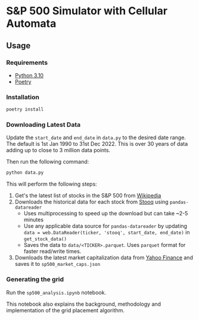 # S&P 500 Simulator with Cellular Automata

## Usage

### Requirements

- [Python 3.10](https://www.python.org/downloads/release/python-3100/)
- [Poetry](https://python-poetry.org/docs/#installation)

### Installation

```bash
poetry install
```

### Downloading Latest Data

Update the `start_date` and `end_date` in `data.py` to the desired date range.
The default is 1st Jan 1990 to 31st Dec 2022.
This is over 30 years of data adding up to close to 3 million data points.

Then run the following command:

```bash
python data.py
```

This will perform the following steps:

1. Get's the latest list of stocks in the S&P 500 from [Wikipedia](https://en.wikipedia.org/wiki/List_of_S%26P_500_companies)
2. Downloads the historical data for each stock from [Stooq](https://stooq.com/db/h/) using `pandas-datareader`
   - Uses multiprocessing to speed up the download but can take ~2-5 minutes
   - Use any applicable data source for `pandas-datareader` by updating `data = web.DataReader(ticker, 'stooq', start_date, end_date)` in `get_stock_data()`
   - Saves the data to `data/<TICKER>.parquet`. Uses `parquet` format for faster read/write times.
3. Downloads the latest market capitalization data from [Yahoo Finance](https://finance.yahoo.com/) and saves it to `sp500_market_caps.json`

### Generating the grid

Run the `sp500_analysis.ipynb` notebook.

This notebook also explains the background, methodology and implementation of the grid placement algorithm. 
